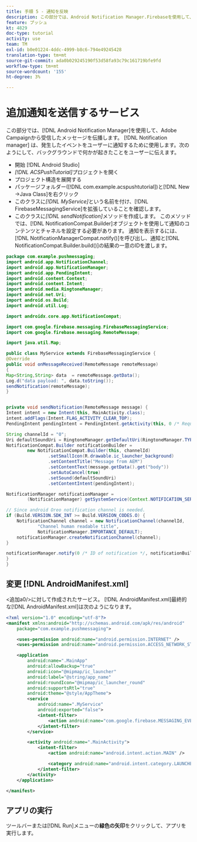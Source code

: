 ```yaml
---
title: 手順 5 - 通知を反映
description: この部分では、Android Notification Manager.Firebaseを使用して、Adobe Campaignから受信したメッセージを伝播します。
feature: プッシュ
kt: 4829
doc-type: tutorial
activity: use
team: TM
exl-id: b0e01224-4ddc-4999-b8c6-794e49245428
translation-type: tm+mt
source-git-commit: ada0b029245190f53d58fa93c79c161719bfe9fd
workflow-type: tm+mt
source-wordcount: '155'
ht-degree: 3%

---
```


# 追加通知を送信するサービス

この部分では、[!DNL Android Notification Manager]を使用して、Adobe Campaignから受信したメッセージを伝播します。 [!DNL Notification manager] は、発生したイベントをユーザーに通知するために使用します。次のようにして、バックグラウンドで何かが起きたことをユーザーに伝えます。

* 開始 [!DNL Android Studio]
* *[!DNL ACSPushTutorial]*&#x200B;プロジェクトを開く
* プロジェクト構造を展開する
* パッケージフォルダー([!DNL com.example.acspushtutorial])と[!DNL New ->Java Class]を右クリック
* このクラスに&#x200B;*[!DNL MyService]*&#x200B;という名前を付け、[!DNL FirebaseMessagingService]を拡張していることを確認します。
* このクラスに&#x200B;*[!DNL sendNotification]*&#x200B;メソッドを作成します。 このメソッドでは、[!DNL NotificationCompat.Builder]オブジェクトを使用して通知のコンテンツとチャネルを設定する必要があります。 通知を表示するには、[!DNL NotificationManagerCompat.notify()]を呼び出し、通知と[!DNL NotificationCompat.Builder.build()]の結果の一意のIDを渡します。

<!--
Removed `{.line-numbers}` below
-->

```java
package com.example.pushmessaging;
import android.app.NotificationChannel;
import android.app.NotificationManager;
import android.app.PendingIntent;
import android.content.Context;
import android.content.Intent;
import android.media.RingtoneManager;
import android.net.Uri;
import android.os.Build;
import android.util.Log;

import androidx.core.app.NotificationCompat;

import com.google.firebase.messaging.FirebaseMessagingService;
import com.google.firebase.messaging.RemoteMessage;

import java.util.Map;

public class MyService extends FirebaseMessagingService {
@Override
public void onMessageReceived(RemoteMessage remoteMessage)
{
Map<String,String> data  = remoteMessage.getData();
Log.d("data payload: ", data.toString());
sendNotification(remoteMessage);
}


private void sendNotification(RemoteMessage message) {
Intent intent = new Intent(this, MainActivity.class);
intent.addFlags(Intent.FLAG_ACTIVITY_CLEAR_TOP);
PendingIntent pendingIntent = PendingIntent.getActivity(this, 0 /* Request code */, intent, PendingIntent.FLAG_ONE_SHOT);

String channelId = "0";
Uri defaultSoundUri = RingtoneManager.getDefaultUri(RingtoneManager.TYPE_NOTIFICATION);
NotificationCompat.Builder notificationBuilder =
        new NotificationCompat.Builder(this, channelId)
                .setSmallIcon(R.drawable.ic_launcher_background)
                .setContentTitle("Message from AEM")
                .setContentText(message.getData().get("body"))
                .setAutoCancel(true)
                .setSound(defaultSoundUri)
                .setContentIntent(pendingIntent);

NotificationManager notificationManager =
        (NotificationManager) getSystemService(Context.NOTIFICATION_SERVICE);

// Since android Oreo notification channel is needed.
if (Build.VERSION.SDK_INT >= Build.VERSION_CODES.O) {
    NotificationChannel channel = new NotificationChannel(channelId,
            "Channel human readable title",
            NotificationManager.IMPORTANCE_DEFAULT);
    notificationManager.createNotificationChannel(channel);
}

notificationManager.notify(0 /* ID of notification */, notificationBuilder.build());
}
}
```

## 変更 [!DNL AndroidManifest.xml]

&lt;追加a0/>に対して作成されたサービス。 [!DNL AndroidManifest.xml]最終的な[!DNL AndroidManifest.xml]は次のようになります。

<!--
Removed `{.line-numbers}` below
-->

```xml
<?xml version="1.0" encoding="utf-8"?>
<manifest xmlns:android="http://schemas.android.com/apk/res/android"
    package="com.example.pushmessaging">

    <uses-permission android:name="android.permission.INTERNET" />
    <uses-permission android:name="android.permission.ACCESS_NETWORK_STATE" />

    <application
        android:name=".MainApp"
        android:allowBackup="true"
        android:icon="@mipmap/ic_launcher"
        android:label="@string/app_name"
        android:roundIcon="@mipmap/ic_launcher_round"
        android:supportsRtl="true"
        android:theme="@style/AppTheme">
        <service
            android:name=".MyService"
            android:exported="false">
            <intent-filter>
                <action android:name="com.google.firebase.MESSAGING_EVENT" />
            </intent-filter>
        </service>

        <activity android:name=".MainActivity">
            <intent-filter>
                <action android:name="android.intent.action.MAIN" />

                <category android:name="android.intent.category.LAUNCHER" />
            </intent-filter>
        </activity>
    </application>

</manifest>
```

## アプリの実行

ツールバーまたは[!DNL Run]メニューの&#x200B;**緑色の矢印**&#x200B;をクリックして、アプリを実行します。
